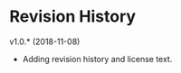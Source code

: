Revision History
======================



v1.0.* (2018-11-08)


* Adding revision history and license text.
